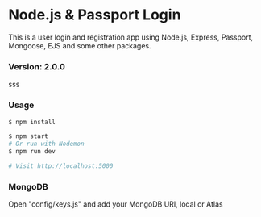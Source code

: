 # Node.js & Passport Login

This is a user login and registration app using Node.js, Express, Passport, Mongoose, EJS and some other packages.

### Version: 2.0.0
sss
### Usage

```sh
$ npm install
```

```sh
$ npm start
# Or run with Nodemon
$ npm run dev

# Visit http://localhost:5000
```

### MongoDB

Open "config/keys.js" and add your MongoDB URI, local or Atlas
